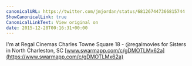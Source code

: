 ```yaml
---
canonicalURL: https://twitter.com/jmjordan/status/681267447366815744
ShowCanonicalLink: true
CanonicalLinkText: View original on
date: 2015-12-28T00:16:31+00:00
---
```

I'm at Regal Cinemas Charles Towne Square 18 - @regalmovies for Sisters in North Charleston, SC [www.swarmapp.com/c/gDMOTLMx62a](https://www.swarmapp.com/c/gDMOTLMx62a)